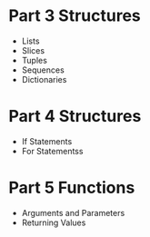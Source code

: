 # Part 3 Structures
* Lists
* Slices
* Tuples
* Sequences
* Dictionaries

# Part 4 Structures
* If Statements
* For Statementss

# Part 5 Functions
* Arguments and Parameters
* Returning Values
